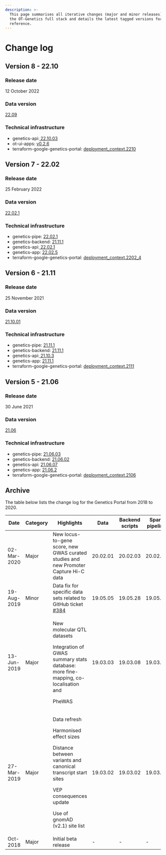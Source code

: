 ```yaml
---
description: >-
  This page summarises all iterative changes (major and minor releases) across
  the OT-Genetics full stack and details the latest tagged versions for
  reference.
---
```


# Change log

## Version 8 - 22.10

### Release date

12 October 2022

### Data version

[22.09](https://ftp.ebi.ac.uk/pub/databases/opentargets/genetics/22.09/)

### Technical infrastructure

* genetics-api:[ ](https://github.com/opentargets/genetics-api/releases/tag/21.06.07)[22.10.03](https://github.com/opentargets/genetics-api/releases/tag/22.10.3)
* ot-ui-apps: [v0.2.6](https://github.com/opentargets/ot-ui-apps/releases/tag/v0.2.6)
* terraform-google-genetics-portal: [deployment\_context.2210](https://github.com/opentargets/terraform-google-genetics-portal/blob/main/profiles/deployment\_context.2210)



## Version 7 - 22.02

### Release date

25 February 2022

### Data version&#x20;

[22.02.1](http://ftp.ebi.ac.uk/pub/databases/opentargets/genetics/22.02.01/)

### Technical infrastructure

* genetics-pipe: [22.02.1](https://github.com/opentargets/genetics-pipe/releases/tag/22.02.1)
* genetics-backend: [21.11.1](https://github.com/opentargets/genetics-backend/releases/tag/21.11.1)
* genetics-api:[ ](https://github.com/opentargets/genetics-api/releases/tag/21.06.07)[22.02.1](https://github.com/opentargets/genetics-api/releases/tag/22.02.1)
* genetics-app: [22.02.5](https://github.com/opentargets/genetics-app/releases/tag/22.02.5)
* terraform-google-genetics-portal: [deployment\_context.2202\_4](https://github.com/opentargets/terraform-google-opentargets-platform/blob/main/profiles/deployment\_context.2202\_4)

## Version 6 - 21.11

### Release date

25 November 2021

### Data version&#x20;

[21.10.01](http://ftp.ebi.ac.uk/pub/databases/opentargets/genetics/)

### Technical infrastructure

* genetics-pipe: [21.11.1](https://github.com/opentargets/genetics-pipe/releases)
* genetics-backend: [21.11.1](https://github.com/opentargets/genetics-backend/releases)
* genetics-api:[ ](https://github.com/opentargets/genetics-api/releases/tag/21.06.07)[21.10.3](https://github.com/opentargets/genetics-api/tags)
* genetics-app: [21.11.1](https://github.com/opentargets/genetics-app/releases/tag/21.11.1)
* terraform-google-genetics-portal: [deployment\_context.2111](https://github.com/opentargets/terraform-google-genetics-portal/blob/main/profiles/deployment\_context.2111)

## Version 5 - 21.06

### Release date

30 June 2021

### Data version&#x20;

[21.06](http://ftp.ebi.ac.uk/pub/databases/opentargets/genetics)

### Technical infrastructure

* genetics-pipe: [21.06.03](https://github.com/opentargets/genetics-pipe/releases/tag/21.06.03)
* genetics-backend: [21.06.02](https://github.com/opentargets/genetics-backend/releases/tag/21.06.02)
* genetics-api: [21.06.07](https://github.com/opentargets/genetics-api/releases/tag/21.06.07)
* genetics-app: [21.06.2](https://github.com/opentargets/genetics-app/releases/tag/21.06.2)
* terraform-google-genetics-portal: [deployment\_context.2106](https://github.com/opentargets/terraform-google-genetics-portal/blob/main/profiles/deployment\_context.2106)

## Archive

The table below lists the change log for the Genetics Portal from 2018 to 2020.

| Date        | Category | Highlights                                                                                                                                                                                | Data     | Backend scripts | Spark pipeline | Graph QL API | Web App |
| ----------- | -------- | ----------------------------------------------------------------------------------------------------------------------------------------------------------------------------------------- | -------- | --------------- | -------------- | ------------ | ------- |
| 02-Mar-2020 | Major    | New locus-to-gene score,  new GWAS curated studies and new Promoter Capture Hi-C data                                                                                                     | 20.02.01 | 20.02.03        | 20.02.01       | 20.02.07     | 0.4.0   |
| 19-Aug-2019 | Minor    | Data fix for specific data sets related to GitHub ticket [#384](https://github.com/opentargets/genetics/issues/384)                                                                       | 19.05.05 | 19.05.28        | 19.05.15       | 19.05.26     | 0.3.2   |
| 13-Jun-2019 | Major    | <p>New molecular QTL datasets</p><p>Integration of GWAS summary stats database: more fine-mapping, co-localisation and </p><p>PheWAS</p>                                                  | 19.03.03 | 19.03.08        | 19.03.10       | 19.03.11     | 0.3.2   |
| 27-Mar-2019 | Major    | <p>Data refresh</p><p>Harmonised effect sizes</p><p>Distance between variants and canonical transcript start sites</p><p>VEP consequences update</p><p>Use of gnomAD (v2.1) site list</p> | 19.03.02 | 19.03.02        | 19.03.10       | 19.03.10     | 0.2.0   |
| Oct-2018    | Major    | Initial beta release                                                                                                                                                                      | -        | -               | -              | -            | 0.1.0   |
